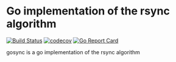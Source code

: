 # Go implementation of the rsync algorithm

[![Build Status](https://travis-ci.org/rkcloudchain/gosync.svg?branch=master)](https://travis-ci.org/rkcloudchain/gosync)
[![codecov](https://codecov.io/gh/rkcloudchain/gosync/branch/master/graph/badge.svg)](https://codecov.io/gh/rkcloudchain/gosync)
[![Go Report Card](https://goreportcard.com/badge/github.com/rkcloudchain/gosync)](https://goreportcard.com/report/github.com/rkcloudchain/gosync)

gosync is a go implementation of the rsync algorithm
